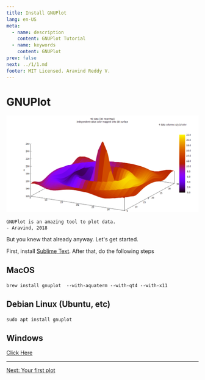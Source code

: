 ```yaml
---
title: Install GNUPlot
lang: en-US
meta:
  - name: description
    content: GNUPlot Tutorial
  - name: keywords
    content: GNUPlot
prev: false
next: ../1/1.md
footer: MIT Licensed. Aravind Reddy V.
---
```


# GNUPlot

![Heatmap](./Heatmap.png)

```
GNUPlot is an amazing tool to plot data.
- Aravind, 2018
```
But you knew that already anyway. Let's get started.


First, install [Sublime Text](https://www.sublimetext.com/).
After that, do the following steps


## MacOS
`brew install gnuplot  --with-aquaterm --with-qt4 --with-x11`

## Debian Linux (Ubuntu, etc)
`sudo apt install gnuplot`

## Windows
[Click Here](../0.5/0.5.md)


---------

[Next: Your first plot](../1/1.md)